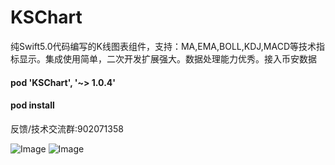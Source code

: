 # KSChart
纯Swift5.0代码编写的K线图表组件，支持：MA,EMA,BOLL,KDJ,MACD等技术指标显示。集成使用简单，二次开发扩展强大。数据处理能力优秀。接入币安数据

#### pod 'KSChart', '~> 1.0.4'
#### pod install

反馈/技术交流群:902071358

![Image](https://github.com/saeipi/KSChart/blob/master/Resources/wonbtc.png)
![Image](https://github.com/saeipi/KSChart/blob/master/Resources/mamacd.png)
